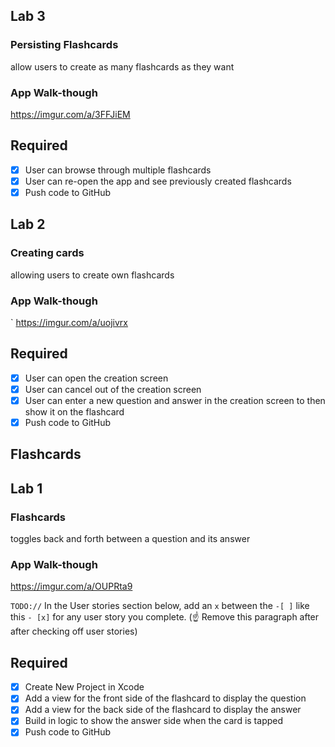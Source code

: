 
## Lab 3

### Persisting Flashcards
allow users to create as many flashcards as they want

### App Walk-though
<https://imgur.com/a/3FFJiEM>

## Required
- [X] User can browse through multiple flashcards
- [X] User can re-open the app and see previously created flashcards
- [X] Push code to GitHub

## Lab 2

### Creating cards
allowing users to create own flashcards

### App Walk-though
`
https://imgur.com/a/uojivrx


## Required
- [X] User can open the creation screen
- [X] User can cancel out of the creation screen
- [X] User can enter a new question and answer in the creation screen to then show it on the flashcard
- [X] Push code to GitHub

## Flashcards
## Lab 1

### Flashcards
toggles back and forth between a question and its answer

### App Walk-though

https://imgur.com/a/OUPRta9


`TODO://` In the User stories section below, add an `x` between the `-[ ]` like this `- [x]` for any user story you complete. (☝️ Remove this paragraph after after checking off user stories)

## Required
- [X] Create New Project in Xcode
- [X] Add a view for the front side of the flashcard to display the question
- [X] Add a view for the back side of the flashcard to display the answer
- [X] Build in logic to show the answer side when the card is tapped
- [X] Push code to GitHub
